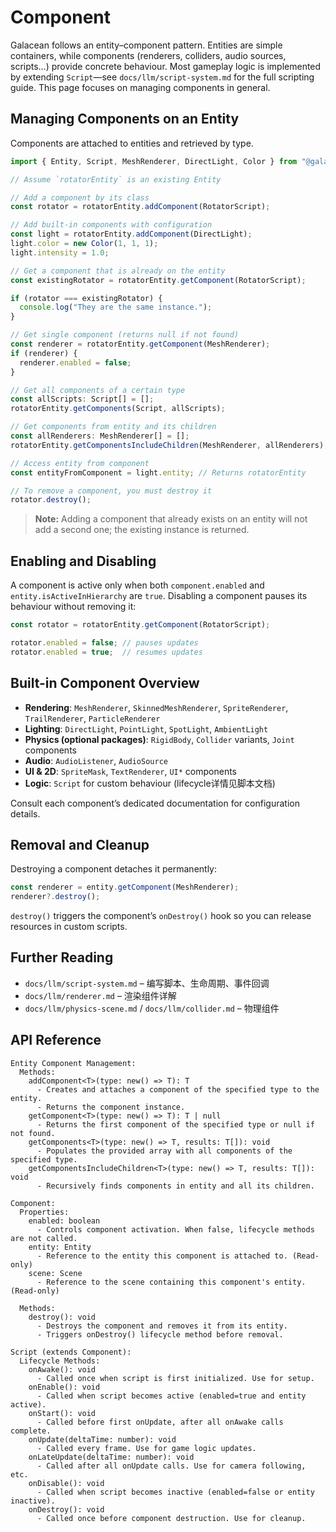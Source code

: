 # Component

Galacean follows an entity–component pattern. Entities are simple containers, while components (renderers, colliders, audio sources, scripts…) provide concrete behaviour. Most gameplay logic is implemented by extending `Script`—see `docs/llm/script-system.md` for the full scripting guide. This page focuses on managing components in general.

## Managing Components on an Entity

Components are attached to entities and retrieved by type.

```ts
import { Entity, Script, MeshRenderer, DirectLight, Color } from "@galacean/engine";

// Assume `rotatorEntity` is an existing Entity

// Add a component by its class
const rotator = rotatorEntity.addComponent(RotatorScript);

// Add built-in components with configuration
const light = rotatorEntity.addComponent(DirectLight);
light.color = new Color(1, 1, 1);
light.intensity = 1.0;

// Get a component that is already on the entity
const existingRotator = rotatorEntity.getComponent(RotatorScript);

if (rotator === existingRotator) {
  console.log("They are the same instance.");
}

// Get single component (returns null if not found)
const renderer = rotatorEntity.getComponent(MeshRenderer);
if (renderer) {
  renderer.enabled = false;
}

// Get all components of a certain type
const allScripts: Script[] = [];
rotatorEntity.getComponents(Script, allScripts);

// Get components from entity and its children
const allRenderers: MeshRenderer[] = [];
rotatorEntity.getComponentsIncludeChildren(MeshRenderer, allRenderers);

// Access entity from component
const entityFromComponent = light.entity; // Returns rotatorEntity

// To remove a component, you must destroy it
rotator.destroy();
```

> **Note:** Adding a component that already exists on an entity will not add a second one; the existing instance is returned.

## Enabling and Disabling

A component is active only when both `component.enabled` and `entity.isActiveInHierarchy` are `true`. Disabling a component pauses its behaviour without removing it:

```ts
const rotator = rotatorEntity.getComponent(RotatorScript);

rotator.enabled = false; // pauses updates
rotator.enabled = true;  // resumes updates
```

## Built-in Component Overview

- **Rendering**: `MeshRenderer`, `SkinnedMeshRenderer`, `SpriteRenderer`, `TrailRenderer`, `ParticleRenderer`
- **Lighting**: `DirectLight`, `PointLight`, `SpotLight`, `AmbientLight`
- **Physics (optional packages)**: `RigidBody`, `Collider` variants, `Joint` components
- **Audio**: `AudioListener`, `AudioSource`
- **UI & 2D**: `SpriteMask`, `TextRenderer`, `UI*` components
- **Logic**: `Script` for custom behaviour (lifecycle详情见脚本文档)

Consult each component’s dedicated documentation for configuration details.

## Removal and Cleanup

Destroying a component detaches it permanently:

```ts
const renderer = entity.getComponent(MeshRenderer);
renderer?.destroy();
```

`destroy()` triggers the component’s `onDestroy()` hook so you can release resources in custom scripts.

## Further Reading

- `docs/llm/script-system.md` – 编写脚本、生命周期、事件回调
- `docs/llm/renderer.md` – 渲染组件详解
- `docs/llm/physics-scene.md` / `docs/llm/collider.md` – 物理组件



## API Reference

```apidoc
Entity Component Management:
  Methods:
    addComponent<T>(type: new() => T): T
      - Creates and attaches a component of the specified type to the entity.
      - Returns the component instance.
    getComponent<T>(type: new() => T): T | null
      - Returns the first component of the specified type or null if not found.
    getComponents<T>(type: new() => T, results: T[]): void
      - Populates the provided array with all components of the specified type.
    getComponentsIncludeChildren<T>(type: new() => T, results: T[]): void
      - Recursively finds components in entity and all its children.

Component:
  Properties:
    enabled: boolean
      - Controls component activation. When false, lifecycle methods are not called.
    entity: Entity
      - Reference to the entity this component is attached to. (Read-only)
    scene: Scene
      - Reference to the scene containing this component's entity. (Read-only)

  Methods:
    destroy(): void
      - Destroys the component and removes it from its entity.
      - Triggers onDestroy() lifecycle method before removal.

Script (extends Component):
  Lifecycle Methods:
    onAwake(): void
      - Called once when script is first initialized. Use for setup.
    onEnable(): void
      - Called when script becomes active (enabled=true and entity active).
    onStart(): void
      - Called before first onUpdate, after all onAwake calls complete.
    onUpdate(deltaTime: number): void
      - Called every frame. Use for game logic updates.
    onLateUpdate(deltaTime: number): void
      - Called after all onUpdate calls. Use for camera following, etc.
    onDisable(): void
      - Called when script becomes inactive (enabled=false or entity inactive).
    onDestroy(): void
      - Called once before component destruction. Use for cleanup.
```
